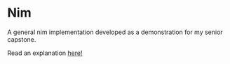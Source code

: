 # Nim
 A general nim implementation developed as a demonstration for my senior capstone.

Read an explanation [here!](paper/nim.pdf)
